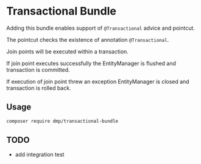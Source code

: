 # Transactional Bundle

Adding this bundle enables support of `@Transactional` advice and pointcut.

The pointcut checks the existence of annotation `@Transactional`.

Join points will be executed within a transaction.

If join point executes successfully the EntityManager is flushed and transaction is committed.

If execution of join point threw an exception EntityManager is closed and transaction is rolled back.

## Usage
```bash
composer require dmp/transactional-bundle
```

## TODO
* add integration test
